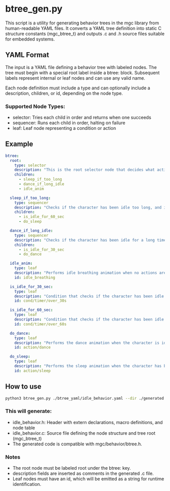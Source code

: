 # btree_gen.py

This script is a utility for generating behavior trees in the mgc library from human-readable YAML files.
It converts a YAML tree definition into static C structure constants (mgc_btree_t) and outputs .c and .h source files suitable for embedded systems.


## YAML Format
The input is a YAML file defining a behavior tree with labeled nodes.
The tree must begin with a special root label inside a btree: block.
Subsequent labels represent internal or leaf nodes and can use any valid name.

Each node definition must include a type and can optionally include a description, children, or id, depending on the node type.

### Supported Node Types:
 - selector: Tries each child in order and returns when one succeeds
 - sequencer: Runs each child in order, halting on failure
 - leaf: Leaf node representing a condition or action


## Example

```yaml
btree:
  root:
    type: selector
    description: "This is the root selector node that decides what action to take based on conditions."
    children:
      - sleep_if_too_long
      - dance_if_long_idle
      - idle_anim

  sleep_if_too_long:
    type: sequencer
    description: "Checks if the character has been idle too long, and if so, performs the sleep action."
    children:
      - is_idle_for_60_sec
      - do_sleep

  dance_if_long_idle:
    type: sequencer
    description: "Checks if the character has been idle for a long time and performs the dance action."
    children:
      - is_idle_for_30_sec
      - do_dance

  idle_anim:
    type: leaf
    description: "Performs idle breathing animation when no actions are being performed."
    id: idle_breathing

  is_idle_for_30_sec:
    type: leaf
    description: "Condition that checks if the character has been idle for more than 30 seconds."
    id: cond/timer/over_30s

  is_idle_for_60_sec:
    type: leaf
    description: "Condition that checks if the character has been idle for more than 60 seconds."
    id: cond/timer/over_60s

  do_dance:
    type: leaf
    description: "Performs the dance animation when the character is idle for too long."
    id: action/dance

  do_sleep:
    type: leaf
    description: "Performs the sleep animation when the character has been idle for too long."
    id: action/sleep

```

## How to use

```bash
python3 btree_gen.py ./btree_yaml/idle_behavior.yaml --dir ./generated
```

### This will generate:

 - idle_behavior.h: Header with extern declarations, macro definitions, and node table
 - idle_behavior.c: Source file defining the node structure and tree root (mgc_btree_t)
 - The generated code is compatible with mgc/behavior/btree.h.


### Notes
 - The root node must be labeled root under the btree: key.
 - description fields are inserted as comments in the generated .c file.
 - Leaf nodes must have an id, which will be emitted as a string for runtime identification.
